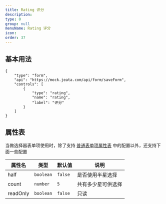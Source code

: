 ```yaml
---
title: Rating 评分
description:
type: 0
group: null
menuName: Rating 评分
icon:
order: 37
---
```


## 基本用法

```schema: scope="body"
{
    "type": "form",
    "api": "https://mock.jeata.com/api/form/saveForm",
    "controls": [
        {
            "type": "rating",
            "name": "rating",
            "label": "评分"
        }
    ]
}
```

## 属性表

当做选择器表单项使用时，除了支持 [普通表单项属性表](./formitem#%E5%B1%9E%E6%80%A7%E8%A1%A8) 中的配置以外，还支持下面一些配置

| 属性名   | 类型      | 默认值  | 说明               |
| -------- | --------- | ------- | ------------------ |
| half     | `boolean` | `false` | 是否使用半星选择   |
| count    | `number`  | `5`     | 共有多少星可供选择 |
| readOnly | `boolean` | `false` | 只读               |
